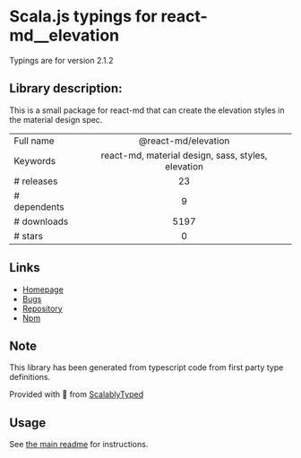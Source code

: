 
# Scala.js typings for react-md__elevation

Typings are for version 2.1.2

## Library description:
This is a small package for react-md that can create the elevation styles in the material design spec.

|                    |                 |
| ------------------ | :-------------: |
| Full name          | @react-md/elevation |
| Keywords           | react-md, material design, sass, styles, elevation |
| # releases         | 23 |
| # dependents       | 9 |
| # downloads        | 5197 |
| # stars            | 0 |

## Links
- [Homepage](https://react-md.dev/packages/elevation/demos)
- [Bugs](https://github.com/mlaursen/react-md/issues)
- [Repository](https://github.com/mlaursen/react-md)
- [Npm](https://www.npmjs.com/package/%40react-md%2Felevation)
    


## Note
This library has been generated from typescript code from first party type definitions.

Provided with :purple_heart: from [ScalablyTyped](https://github.com/oyvindberg/ScalablyTyped)

## Usage
See [the main readme](../../readme.md) for instructions.


